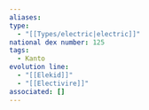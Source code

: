 ```yaml
---
aliases: 
type:
  - "[[Types/electric|electric]]"
national dex number: 125
tags:
  - Kanto
evolution line:
  - "[[Elekid]]"
  - "[[Electivire]]"
associated: []
---
```

